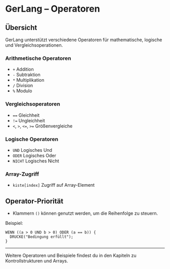 # GerLang – Operatoren

## Übersicht
GerLang unterstützt verschiedene Operatoren für mathematische, logische und Vergleichsoperationen.

### Arithmetische Operatoren
- `+` Addition
- `-` Subtraktion
- `*` Multiplikation
- `/` Division
- `%` Modulo

### Vergleichsoperatoren
- `==` Gleichheit
- `!=` Ungleichheit
- `<`, `>`, `<=`, `>=` Größenvergleiche

### Logische Operatoren
- `UND` Logisches Und
- `ODER` Logisches Oder
- `NICHT` Logisches Nicht

### Array-Zugriff
- `kiste[index]` Zugriff auf Array-Element

## Operator-Priorität
- Klammern `()` können genutzt werden, um die Reihenfolge zu steuern.

Beispiel:
```gerlang
WENN ((a > 0 UND b > 0) ODER (a == b)) {
  DRUCKE("Bedingung erfüllt");
}
```

---

Weitere Operatoren und Beispiele findest du in den Kapiteln zu Kontrollstrukturen und Arrays.
